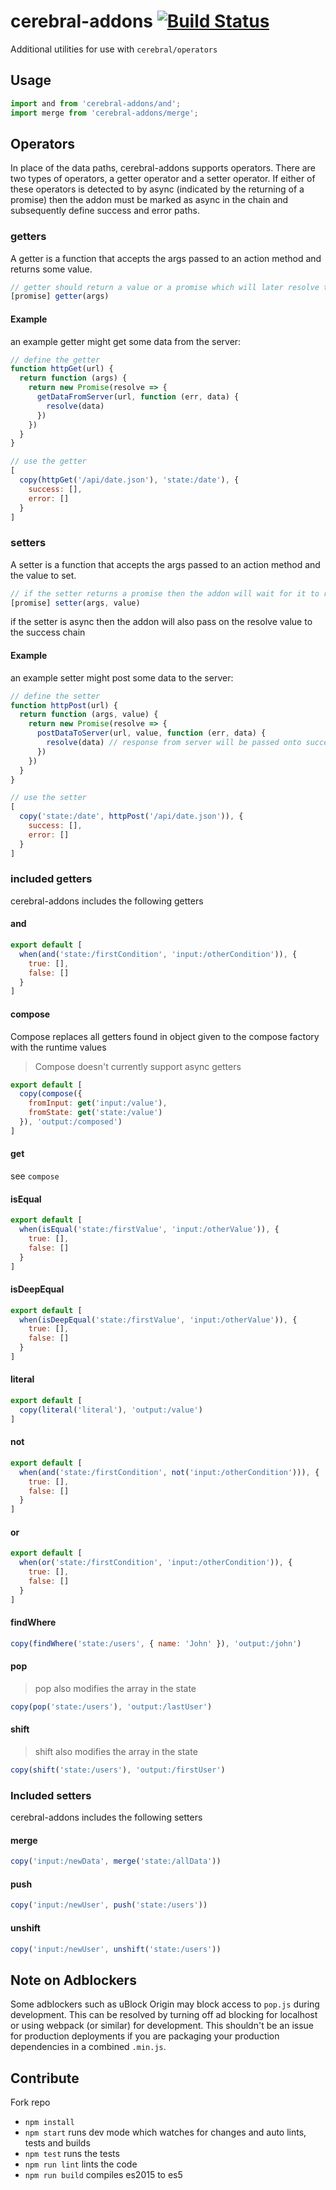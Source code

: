 # cerebral-addons [![Build Status](https://secure.travis-ci.org/cerebral/cerebral-addons.png?branch=master)](https://travis-ci.org/cerebral/cerebral-addons)

Additional utilities for use with `cerebral/operators`

## Usage

```js
import and from 'cerebral-addons/and';
import merge from 'cerebral-addons/merge';
```

## Operators

In place of the data paths, cerebral-addons supports operators. There are two types of operators,
a getter operator and a setter operator. If either of these operators is detected to by async
(indicated by the returning of a promise) then the addon must be marked as async in the chain and
subsequently define success and error paths.

### getters

A getter is a function that accepts the args passed to an action method and returns some value.

```js
// getter should return a value or a promise which will later resolve to a value
[promise] getter(args)
```

#### Example
an example getter might get some data from the server:
```js
// define the getter
function httpGet(url) {
  return function (args) {
    return new Promise(resolve => {
      getDataFromServer(url, function (err, data) {
        resolve(data)
      })
    })
  }
}

// use the getter
[
  copy(httpGet('/api/date.json'), 'state:/date'), {
    success: [],
    error: []
  }
]
```

### setters

A setter is a function that accepts the args passed to an action method and the value to set.

```js
// if the setter returns a promise then the addon will wait for it to resolve before continuing
[promise] setter(args, value)
```

if the setter is async then the addon will also pass on the resolve value to the success chain

#### Example
an example setter might post some data to the server:
```js
// define the setter
function httpPost(url) {
  return function (args, value) {
    return new Promise(resolve => {
      postDataToServer(url, value, function (err, data) {
        resolve(data) // response from server will be passed onto success chain
      })
    })
  }
}

// use the setter
[
  copy('state:/date', httpPost('/api/date.json')), {
    success: [],
    error: []
  }
]
```

### included getters

cerebral-addons includes the following getters

#### and

```js
export default [
  when(and('state:/firstCondition', 'input:/otherCondition')), {
    true: [],
    false: []
  }
]
```

#### compose

Compose replaces all getters found in object given to the compose factory with the runtime values

> Compose doesn't currently support async getters

```js
export default [
  copy(compose({
    fromInput: get('input:/value'),
    fromState: get('state:/value')
  }), 'output:/composed')
]
```

#### get

see `compose`

#### isEqual

```js
export default [
  when(isEqual('state:/firstValue', 'input:/otherValue')), {
    true: [],
    false: []
  }
]
```

#### isDeepEqual

```js
export default [
  when(isDeepEqual('state:/firstValue', 'input:/otherValue')), {
    true: [],
    false: []
  }
]
```

#### literal

```js
export default [
  copy(literal('literal'), 'output:/value')
]
```

#### not

```js
export default [
  when(and('state:/firstCondition', not('input:/otherCondition'))), {
    true: [],
    false: []
  }
]
```

#### or

```js
export default [
  when(or('state:/firstCondition', 'input:/otherCondition')), {
    true: [],
    false: []
  }
]
```

#### findWhere

```js
copy(findWhere('state:/users', { name: 'John' }), 'output:/john')
```

#### pop

> pop also modifies the array in the state

```js
copy(pop('state:/users'), 'output:/lastUser')
```


#### shift

> shift also modifies the array in the state

```js
copy(shift('state:/users'), 'output:/firstUser')
```

### Included setters

cerebral-addons includes the following setters

#### merge

```js
copy('input:/newData', merge('state:/allData'))
```

#### push

```js
copy('input:/newUser', push('state:/users'))
```

#### unshift

```js
copy('input:/newUser', unshift('state:/users'))
```

## Note on Adblockers

Some adblockers such as uBlock Origin may block access to `pop.js` during development. This can
be resolved by turning off ad blocking for localhost or using webpack (or similar) for
development. This shouldn't be an issue for production deployments if you are packaging your
production dependencies in a combined `.min.js`.

## Contribute

Fork repo

* `npm install`
* `npm start` runs dev mode which watches for changes and auto lints, tests and builds
* `npm test` runs the tests
* `npm run lint` lints the code
* `npm run build` compiles es2015 to es5
